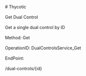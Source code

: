 <br>#     Thycotic</br>
<br>Get Dual Control</br>
<br>Get a single dual control by ID</br>
<br>Method: Get</br>
<br>OperationID: DualControlsService_Get</br>
<br>EndPoint:</br>
<br>/dual-controls/{id}</br>
